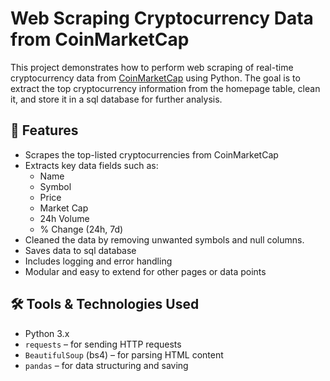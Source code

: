 # Web Scraping Cryptocurrency Data from CoinMarketCap

This project demonstrates how to perform web scraping of real-time cryptocurrency data from [CoinMarketCap](https://coinmarketcap.com/) using Python. The goal is to extract the top cryptocurrency information from the homepage table, clean it, and store it in a sql database for further analysis.

## 📌 Features

- Scrapes the top-listed cryptocurrencies from CoinMarketCap
- Extracts key data fields such as:
  - Name
  - Symbol
  - Price
  - Market Cap
  - 24h Volume
  - % Change (24h, 7d)
- Cleaned the data by removing unwanted symbols and null columns.
- Saves data to sql database
- Includes logging and error handling
- Modular and easy to extend for other pages or data points

## 🛠️ Tools & Technologies Used

- Python 3.x
- `requests` – for sending HTTP requests
- `BeautifulSoup` (bs4) – for parsing HTML content
- `pandas` – for data structuring and saving